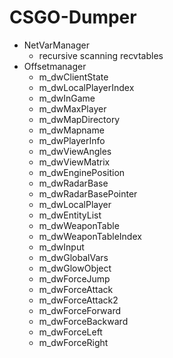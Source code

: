 # CSGO-Dumper  
* NetVarManager  
  * recursive scanning recvtables  
* Offsetmanager  
  * m_dwClientState  
  * m_dwLocalPlayerIndex  
  * m_dwInGame  
  * m_dwMaxPlayer  
  * m_dwMapDirectory  
  * m_dwMapname  
  * m_dwPlayerInfo  
  * m_dwViewAngles  
  * m_dwViewMatrix  
  * m_dwEnginePosition  
  * m_dwRadarBase  
  * m_dwRadarBasePointer  
  * m_dwLocalPlayer  
  * m_dwEntityList  
  * m_dwWeaponTable  
  * m_dwWeaponTableIndex  
  * m_dwInput  
  * m_dwGlobalVars  
  * m_dwGlowObject  
  * m_dwForceJump  
  * m_dwForceAttack  
  * m_dwForceAttack2  
  * m_dwForceForward  
  * m_dwForceBackward  
  * m_dwForceLeft  
  * m_dwForceRight  
